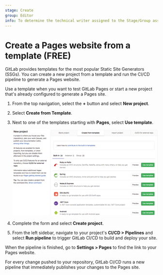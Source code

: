 ```yaml
---
stage: Create
group: Editor
info: To determine the technical writer assigned to the Stage/Group associated with this page, see https://about.gitlab.com/handbook/engineering/ux/technical-writing/#assignments
---
```


# Create a Pages website from a template **(FREE)**

GitLab provides templates for the most popular Static Site Generators (SSGs).
You can create a new project from a template and run the CI/CD pipeline to generate a Pages website.

Use a template when you want to test GitLab Pages or start a new project that's already
configured to generate a Pages site.

1. From the top navigation, select the **+** button and select **New project**.
1. Select **Create from Template**.
1. Next to one of the templates starting with **Pages**, select **Use template**.

   ![Project templates for Pages](../img/pages_project_templates_v13_1.png)

1. Complete the form and select **Create project**.
1. From the left sidebar, navigate to your project's **CI/CD > Pipelines**
   and select **Run pipeline** to trigger GitLab CI/CD to build and deploy your
   site.

When the pipeline is finished, go to **Settings > Pages** to find the link to
your Pages website.

For every change pushed to your repository, GitLab CI/CD runs a new pipeline
that immediately publishes your changes to the Pages site.
